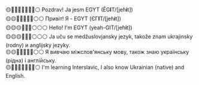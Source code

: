 🟡🔵🔵🔵🔵🔵🔵🔵⚪ Pozdrav! Ja jesm EGYT (ĚG**I**T/[jeɦ**i**t])  
🟡🟡🔵🔵🔵🔵🔵⚪⚪ Привіт! Я - EGYT (ЄГ**І**Т/[jeɦ**i**t])  
🟡🟡🟡🔵🔵🔵⚪⚪⚪ Hello! I'm EGYT (yeah-GIT/[jeɦ**i**t])  
🟡🟡🟡🔴🔴🔴⚪⚪⚪ Ja uču se medžuslovjansky jezyk, takože znam ukrajinsky (rodny) и anglijsky jezyky.  
🟡🟡🔴🔴🔴🔴🔴⚪⚪ Я вивчаю міжслов'янську мову, також знаю українську (рідна) і англійську.  
🟡🔴🔴🔴🔴🔴🔴🔴⚪ I'm learning Interslavic, I also know Ukrainian (native) and English.  
